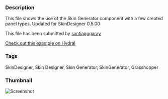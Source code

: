 ### Description
This file shows the use of the Skin Generator component with a few created panel types. Updated for SkinDesigner 0.5.00

This file has been submitted by [santiagogaray](https://github.com/santiagogaray)

[Check out this example on Hydra!](http://hydrashare.github.io/hydra/viewer?owner=santiagogaray&fork=hydra&id=SD_Skin_Generator)
### Tags
SkinDesigner, Skin Designer, Skin Generator, SkinGenerator, Grasshopper
### Thumbnail
![Screenshot](https://raw.githubusercontent.com/santiagogaray/hydra/master/SD_Skin_Generator/thumbnail.png)
